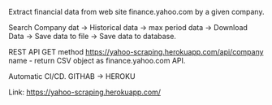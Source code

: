 Extract financial data from web site finance.yahoo.com by a given company.

Search Company dat -> Historical data -> max period data -> Download Data -> Save data to file -> Save data to database.

REST API GET method  https://yahoo-scraping.herokuapp.com/api/company name - return CSV object as finance.yahoo.com API.

Automatic CI/CD. GITHAB -> HEROKU

Link:  https://yahoo-scraping.herokuapp.com/
